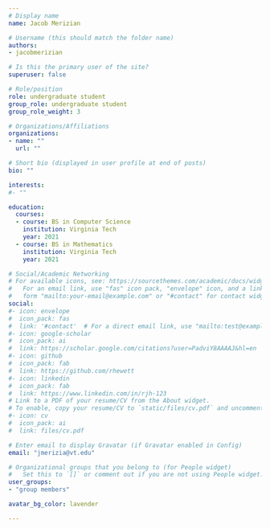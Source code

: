 ```yaml
---
# Display name
name: Jacob Merizian

# Username (this should match the folder name)
authors:
- jacobmerizian

# Is this the primary user of the site?
superuser: false

# Role/position
role: undergraduate student
group_role: undergraduate student
group_role_weight: 3

# Organizations/Affiliations
organizations:
- name: ""
  url: ""

# Short bio (displayed in user profile at end of posts)
bio: ""

interests:
#- ""

education:
  courses:
  - course: BS in Computer Science
    institution: Virginia Tech
    year: 2021
  - course: BS in Mathematics
    institution: Virginia Tech
    year: 2021

# Social/Academic Networking
# For available icons, see: https://sourcethemes.com/academic/docs/widgets/#icons
#   For an email link, use "fas" icon pack, "envelope" icon, and a link in the
#   form "mailto:your-email@example.com" or "#contact" for contact widget.
social:
#- icon: envelope
#  icon_pack: fas
#  link: '#contact'  # For a direct email link, use "mailto:test@example.org".
#- icon: google-scholar
#  icon_pack: ai
#  link: https://scholar.google.com/citations?user=PadviY8AAAAJ&hl=en
#- icon: github
#  icon_pack: fab
#  link: https://github.com/rhewett
#- icon: linkedin
#  icon_pack: fab
#  link: https://www.linkedin.com/in/rjh-123
# Link to a PDF of your resume/CV from the About widget.
# To enable, copy your resume/CV to `static/files/cv.pdf` and uncomment the lines below.  
#- icon: cv
#  icon_pack: ai
#  link: files/cv.pdf

# Enter email to display Gravatar (if Gravatar enabled in Config)
email: "jmerizia@vt.edu"

# Organizational groups that you belong to (for People widget)
#   Set this to `[]` or comment out if you are not using People widget.  
user_groups:
- "group members"

avatar_bg_color: lavender

---
```


